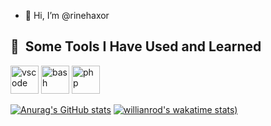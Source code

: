 - 👋 Hi, I’m @rinehaxor


<!---
rinehaxor/rinehaxor is a ✨ special ✨ repository because its `README.md` (this file) appears on your GitHub profile.
You can click the Preview link to take a look at your changes.
--->

<h2> 🚀 &nbsp;Some Tools I Have Used and Learned</h2>
<p align="left">
<img src="https://cdn.jsdelivr.net/gh/devicons/devicon/icons/vscode/vscode-original.svg" alt="vscode" width="45" height="45"/>
<img src="https://cdn.jsdelivr.net/gh/devicons/devicon/icons/bash/bash-original.svg" alt="bash" width="45" height="45"/>
<img src="https://cdn.jsdelivr.net/gh/devicons/devicon/icons/php/php-original.svg" alt="php" width="45" height="45"/>
</p>

[![Anurag's GitHub stats](https://github-readme-stats.vercel.app/api?username=rinehaxor&show_icons=true&theme=dark)](https://github.com/rinehaxor/github-readme-stats)
[![willianrod's wakatime stats](https://github-readme-stats.vercel.app/api/wakatime?username=willianrod&show_icons=true&theme=dark))](https://github.com/anuraghazra/github-readme-stats)
